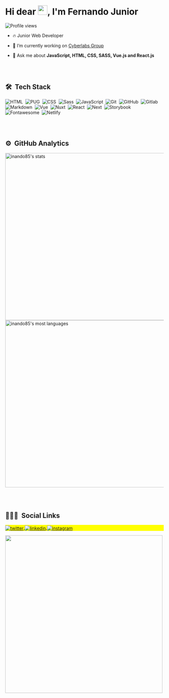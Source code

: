 <!-- <img align="right" height="590em" src="https://raw.githubusercontent.com/gist/maykbrito/618ef18e3bbb7cdfd200f3a4fc1aabc6/raw/201d47c76006c99fe0dc55ea92e76bdca5537f08/githubcard.svg"/> -->
<h1 align="left">Hi dear <img src="https://raw.githubusercontent.com/kaueMarques/kaueMarques/master/hi.gif" width="30px">, I'm Fernando Junior</h1>
<p align="left"> <img src="https://komarev.com/ghpvc/?username=inando85&color=yellow" alt="Profile views" /> </p>

- 🔥 Junior Web Developer

- 🔭 I’m currently working on [Cyberlabs Group](https://cyberlabs.ai)

<!-- - 👨‍💻 All of my projects are available at [maykbrito.dev](https://maykbrito.dev) -->

<!-- - ▶️ I regulary post videos on [youtube.com/maykbrito](https://youtube.com/maykbrito) -->

- 💬 Ask me about **JavaScript, HTML, CSS, SASS, Vue.js and React.js**

<!-- - ⚡ Fun fact **Oneye 😜** -->

<br><br>

## 🛠 &nbsp;Tech Stack

![HTML](https://img.shields.io/badge/HTML5-E34F26?style=for-the-badge&logo=html5&logoColor=white)&nbsp;
![PUG](https://img.shields.io/badge/Pug-E3C29B?style=for-the-badge&logo=pug&logoColor=black)&nbsp;
![CSS](https://img.shields.io/badge/CSS3-1572B6?style=for-the-badge&logo=css3&logoColor=white)&nbsp;
![Sass](https://img.shields.io/badge/Sass-CC6699?style=for-the-badge&logo=sass&logoColor=white)&nbsp;
![JavaScript](https://img.shields.io/badge/JavaScript-323330?style=for-the-badge&logo=javascript&logoColor=F7DF1E)&nbsp;
![Git](https://img.shields.io/badge/Git-F05032?style=for-the-badge&logo=git&logoColor=white)&nbsp;
![GitHub](https://img.shields.io/badge/GitHub-100000?style=for-the-badge&logo=github&logoColor=white)&nbsp;
![Gitlab](https://img.shields.io/badge/GitLab-330F63?style=for-the-badge&logo=gitlab&logoColor=white)&nbsp;
![Markdown](https://img.shields.io/badge/Markdown-000000?style=for-the-badge&logo=markdown&logoColor=white)&nbsp;
![Vue](https://img.shields.io/badge/Vue.js-35495E?style=for-the-badge&logo=vuedotjs&logoColor=4FC08D)&nbsp;
![Nuxt](https://img.shields.io/badge/nuxt.js-00C58E?style=for-the-badge&logo=nuxtdotjs&logoColor=white)&nbsp;
![React](https://img.shields.io/badge/React-20232A?style=for-the-badge&logo=react&logoColor=61DAFB)&nbsp;
![Next](https://img.shields.io/badge/next.js-000000?style=for-the-badge&logo=nextdotjs&logoColor=white)&nbsp;
![Storybook](https://img.shields.io/badge/storybook-FF4785?style=for-the-badge&logo=storybook&logoColor=white)&nbsp;
![Fontawesome](https://img.shields.io/badge/Font_Awesome-339AF0?style=for-the-badge&logo=fontawesome&logoColor=white)&nbsp;
![Netlify](https://img.shields.io/badge/Netlify-00C7B7?style=for-the-badge&logo=netlify&logoColor=white)&nbsp;

<br><br>

## ⚙️ &nbsp;GitHub Analytics

<p align="left">
<img width="530em" src="https://github-readme-stats.vercel.app/api?username=inando85&show_icons=true&theme=vision-friendly-dark" alt="inando85's stats"/>
<img width="530em" src="https://github-readme-stats.vercel.app/api/top-langs/?username=inando85&layout=compact&theme=vision-friendly-dark" alt="inando85's most languages"/>
</p>

<br><br>

## 👨🏽‍🦲 &nbsp;Social Links

<p align="left" style="background:yellow">
<!-- <a href="https://codepen.io/inando85" target="_blank">
  <img align="center" src="https://img.shields.io/badge/-inando85-05122A?style=flat&logo=codepen" alt="codepen"/>
</a> -->
<a href="https://twitter.com/inando85" target="_blank">
  <img align="center" src="https://img.shields.io/badge/-inando85-05122A?style=flat&logo=twitter" alt="twitter"/>  
</a>
<a href="https://linkedin.com/in/inando85" target="_blank">
  <img align="center" src="https://img.shields.io/badge/-inando85-05122A?style=flat&logo=linkedin" alt="linkedin"/>
</a>
<a href="https://instagram.com/inando85" target="_blank">
 <img align="center" src="https://img.shields.io/badge/-inando85-05122A?style=flat&logo=instagram" alt="instagram"/>
</a>
<!-- <a href="https://youtube.com/maykbrito" target="_blank">
 <img align="center" src="https://img.shields.io/badge/-maykbrito-05122A?style=flat&logo=youtube" alt="youtube"/>
</a> -->
</p>

<img width="500em" src="https://github-readme-twitter-gazf.vercel.app/api?id=inando85&layout=wide&show_reply=off&show_retweet=off" />


<!--
**inando85/inando85** is a ✨ _special_ ✨ repository because its `README.md` (this file) appears on your GitHub profile.

Here are some ideas to get you started:

- 🔭 I’m currently working on ...
- 🌱 I’m currently learning ...
- 👯 I’m looking to collaborate on ...
- 🤔 I’m looking for help with ...
- 💬 Ask me about ...
- 📫 How to reach me: ...
- 😄 Pronouns: ...
- ⚡ Fun fact: ...
-->
